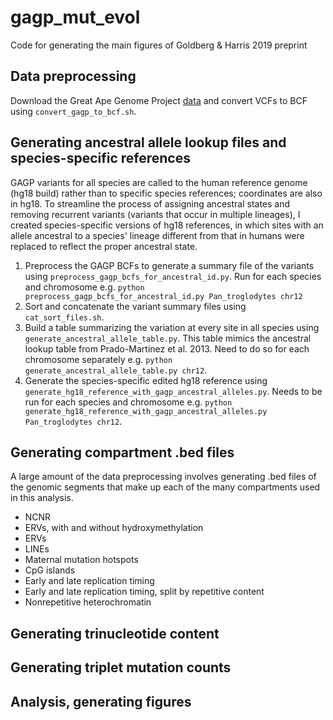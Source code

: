 # gagp_mut_evol
Code for generating the main figures of Goldberg &amp; Harris 2019 preprint

## Data preprocessing
Download the Great Ape Genome Project [data](https://eichlerlab.gs.washington.edu/greatape/data/) and convert VCFs to BCF using `convert_gagp_to_bcf.sh`.

## Generating ancestral allele lookup files and species-specific references
GAGP variants for all species are called to the human reference genome (hg18 build) rather than to specific species references; coordinates are also in hg18. To streamline the process of assigning ancestral states and removing recurrent variants (variants that occur in multiple lineages), I created species-specific versions of hg18 references, in which sites with an allele ancestral to a species' lineage different from that in humans were replaced to reflect the proper ancestral state.
1. Preprocess the GAGP BCFs to generate a summary file of the variants using `preprocess_gagp_bcfs_for_ancestral_id.py`. Run for each species and chromosome e.g. `python preprocess_gagp_bcfs_for_ancestral_id.py Pan_troglodytes chr12`
2. Sort and concatenate the variant summary files using `cat_sort_files.sh`.
3. Build a table summarizing the variation at every site in all species using `generate_ancestral_allele_table.py`. This table mimics the ancestral lookup table from Prado-Martinez et al. 2013. Need to do so for each chromosome separately e.g. `python generate_ancestral_allele_table.py chr12`.
4. Generate the species-specific edited hg18 reference using `generate_hg18_reference_with_gagp_ancestral_alleles.py`. Needs to be run for each species and chromosome e.g. `python generate_hg18_reference_with_gagp_ancestral_alleles.py Pan_troglodytes chr12`.

## Generating compartment .bed files
A large amount of the data preprocessing involves generating .bed files of the genomic segments that make up each of the many compartments used in this analysis.
* NCNR
* ERVs, with and without hydroxymethylation
* ERVs
* LINEs
* Maternal mutation hotspots
* CpG islands
* Early and late replication timing
* Early and late replication timing, split by repetitive content
* Nonrepetitive heterochromatin

## Generating trinucleotide content

## Generating triplet mutation counts

## Analysis, generating figures
